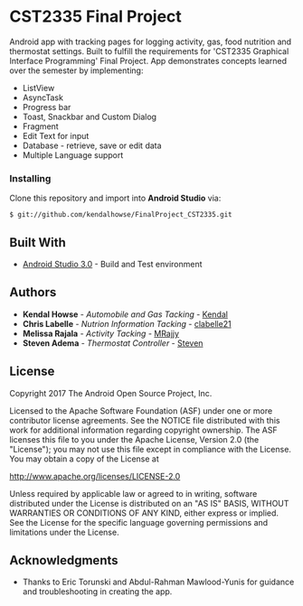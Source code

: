 # CST2335 Final Project

Android app with tracking pages for logging activity, gas, food nutrition and thermostat settings.  Built to fulfill the requirements for 'CST2335 Graphical Interface Programming' Final Project.  App demonstrates concepts learned over the semester by implementing:
* ListView
* AsyncTask
* Progress bar
* Toast, Snackbar and Custom Dialog
* Fragment
* Edit Text for input
* Database - retrieve, save or edit data
* Multiple Language support


### Installing

Clone this repository and import into **Android Studio** via:

```
$ git://github.com/kendalhowse/FinalProject_CST2335.git
```

## Built With

* [Android Studio 3.0](https://developer.android.com/studio/preview/index.html) - Build and Test environment

## Authors

* **Kendal Howse** - *Automobile and Gas Tacking* - [Kendal](https://github.com/kendalhowse)
* **Chris Labelle** - *Nutrion Information Tacking* - [clabelle21](https://github.com/clabelle21)
* **Melissa Rajala** - *Activity Tacking* - [MRajjy](https://github.com/MRajjy)
* **Steven Adema** - *Thermostat Controller* - [Steven](https://github.com/StevenAdema)

## License

Copyright 2017 The Android Open Source Project, Inc.

Licensed to the Apache Software Foundation (ASF) under one or more contributor
license agreements.  See the NOTICE file distributed with this work for
additional information regarding copyright ownership.  The ASF licenses this
file to you under the Apache License, Version 2.0 (the "License"); you may not
use this file except in compliance with the License.  You may obtain a copy of
the License at

http://www.apache.org/licenses/LICENSE-2.0

Unless required by applicable law or agreed to in writing, software
distributed under the License is distributed on an "AS IS" BASIS, WITHOUT
WARRANTIES OR CONDITIONS OF ANY KIND, either express or implied.  See the
License for the specific language governing permissions and limitations under
the License.

## Acknowledgments

* Thanks to Eric Torunski and Abdul-Rahman Mawlood-Yunis for guidance and troubleshooting in creating the app.
